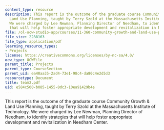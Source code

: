 ```yaml
---
content_type: resource
description: This report is the outcome of the graduate course Community Growth &
  Land Use Planning, taught by Terry Szold at the Massachusetts Institute of Technology.
  We were charged by Lee Newman, Planning Director of Needham, to identify strategies
  that will help foster appropriate development and revitalization in Needham Center.
file: /ol-ocw-studio-app/courses/11-360-community-growth-and-land-use-planning-fall-2003/e584c500b08514558dc310ea91429b4e_team2.pdf
file_size: 2288163
file_type: application/pdf
learning_resource_types:
- Projects
license: https://creativecommons.org/licenses/by-nc-sa/4.0/
ocw_type: OCWFile
parent_title: Projects
parent_type: CourseSection
parent_uid: ea40aa35-2ad4-73e1-98c4-da80c4e2d5d3
resourcetype: Document
title: team2.pdf
uid: e584c500-b085-1455-8dc3-10ea91429b4e
---
```

This report is the outcome of the graduate course Community Growth & Land Use Planning, taught by Terry Szold at the Massachusetts Institute of Technology. We were charged by Lee Newman, Planning Director of Needham, to identify strategies that will help foster appropriate development and revitalization in Needham Center.